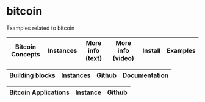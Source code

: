 # bitcoin
Examples related to bitcoin


| Bitcoin Concepts   | Instances                | More info (text) | More info (video) |   Install  |  Examples |
| --------------- |  ---------                  | ---------       | ---------          | ---------  |  -------- | 



| Building blocks   | Instances                              | Github | Documentation |
| ---------------   |  ---------                             | ------ | --------------|


| Bitcoin Applications | Instance            |  Github |
| ---------------   |  ---------          | ------- |

